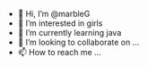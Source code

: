 - 👋 Hi, I’m @marbleG
- 👀 I’m interested in girls
- 🌱 I’m currently learning java
- 💞️ I’m looking to collaborate on ...
- 📫 How to reach me ...

<!---
marbleG/marbleG is a ✨ special ✨ repository because its `README.md` (this file) appears on your GitHub profile.
You can click the Preview link to take a look at your changes.
--->
